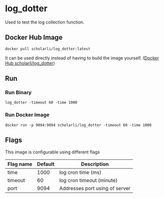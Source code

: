 log_dotter
==============

Used to test the log collection function.

Docker Hub Image
----------------

```shell
docker pull scholarli/log_dotter:latest
```

It can be used directly instead of having to build the image yourself. ([Docker Hub scholarli/log_dotter](https://hub.docker.com/r/scholarli/log_dotter))

Run
---

### Run Binary

```shell
log_dotter -timeout 60 -time 1000
```

### Run Docker Image

```
docker run -p 9094:9094 scholarli/log_dotter -timeout 60 -time 1000
```

Flags
-----

This image is configurable using different flags

| Flag name                    | Default    | Description                                                                                         |
| ---------------------------- | ---------- | --------------------------------------------------------------------------------------------------- |
| time                 | 1000       | log cron time (ms)                                                                                          |
| timeout              | 60         | log cron timeout (minute)                                                                                   |
| port                 | 9094       | Addresses port using of server                                                                              |
